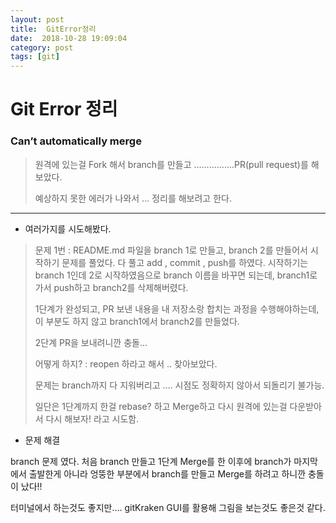 ```yaml
---
layout: post
title:  GitError정리
date:  2018-10-28 19:09:04
category: post
tags: [git]
---
```


# Git Error 정리

### Can’t automatically merge 

> 원격에 있는걸 Fork 해서 branch를 만들고 …………....PR(pull request)를 해보았다.
>
> 예상하지 못한 에러가 나와서 … 정리를 해보려고 한다.

-------------------

* 여러가지를 시도해봤다.

> 문제 1번 : README.md 파일을 branch 1로 만들고, branch 2를 만들어서 시작하기 문제를 풀었다. 다 풀고 add , commit , push를 하였다. 시작하기는 branch 1인데 2로 시작하였음으로 branch 이름을 바꾸면 되는데, branch1로 가서 push하고 branch2를 삭제해버렸다. 
>
> 1단계가 완성되고, PR 보낸 내용을 내 저장소랑 합치는 과정을 수행해야하는데, 이 부분도 하지 않고 branch1에서 branch2를 만들었다.
>
> 2단계 PR을 보내려니깐 충돌…
>
> 어떻게 하지? : reopen 하라고 해서 .. 찾아보았다.
>
> 문제는 branch까지 다 지워버리고 …. 시점도 정확하지 않아서 되돌리기 불가능.
>
> 일단은 1단계까지 한걸 rebase? 하고 Merge하고 다시 원격에 있는걸 다운받아서 다시 해보자! 라고 시도함.

* 문제 해결

branch 문제 였다. 처음 branch 만들고 1단계 Merge를 한 이후에 branch가 마지막에서 출발한게 아니라 엉뚱한 부분에서 branch를 만들고 Merge를 하려고 하니깐 충돌이 났다!!

터미널에서 하는것도 좋지만…. gitKraken GUI를 활용해 그림을 보는것도 좋은것 같다.